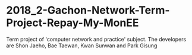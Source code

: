 # 2018_2-Gachon-Network-Term-Project-Repay-My-MonEE
Term project of 'computer network and practice' subject. The developers are Shon Jaeho, Bae Taewan, Kwan Sunwan and Park Gisung
